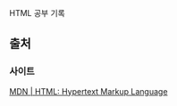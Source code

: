 HTML 공부 기록

## 출처



### 사이트

[MDN | HTML: Hypertext Markup Language](https://developer.mozilla.org/ko/docs/Web/HTML)


